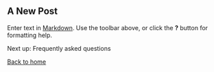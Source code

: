 ## A New Post

Enter text in [Markdown](http://daringfireball.net/projects/markdown/). Use the toolbar above, or click the **?** button for formatting help.

Next up: Frequently asked questions

[Back to home](https://github.com/oneworldmarket/idibu-v3-api/blob/master/stuff/iFrame%20integration/README.md)